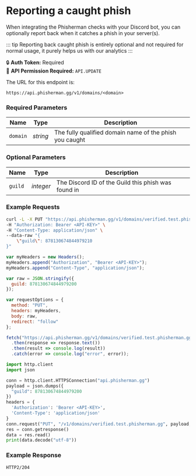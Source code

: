 # Reporting a caught phish <Badge type="warning" text="PUT" vertical="middle" />

When integrating the Phisherman checks with your Discord bot, you can optionally report back when it catches a phish in your server(s).

::: tip
Reporting back caught phish is entirely optional and not required for normal usage, it purely helps us with our analytics
:::

:lock: **Auth Token:** Required  
:key: **API Permission Required:** `API.UPDATE`

The URL for this endpoint is:

```:no-line-numbers
https://api.phisherman.gg/v1/domains/<domain>
```

### Required Parameters

| Name     | Type     | Description                                             |
| -------- | -------- | ------------------------------------------------------- |
| `domain` | _string_ | The fully qualified domain name of the phish you caught |

### Optional Parameters

| Name    | Type      | Description                                         |
| ------- | --------- | --------------------------------------------------- |
| `guild` | _integer_ | The Discord ID of the Guild this phish was found in |

### Example Requests

<CodeGroup>
  <CodeGroupItem title="CURL">

```bash
curl -L -X PUT "https://api.phisherman.gg/v1/domains/verified.test.phisherman.gg" \
-H "Authorization: Bearer <API-KEY>" \
-H "Content-Type: application/json" \
--data-raw "{
    \"guild\": 878130674844979210
}"
```

  </CodeGroupItem>

  <CodeGroupItem title="JavaScript">

```js
var myHeaders = new Headers();
myHeaders.append("Authorization", "Bearer <API-KEY>");
myHeaders.append("Content-Type", "application/json");

var raw = JSON.stringify({
  guild: 878130674844979200
});

var requestOptions = {
  method: "PUT",
  headers: myHeaders,
  body: raw,
  redirect: "follow"
};

fetch("https://api.phisherman.gg/v1/domains/verified.test.phisherman.gg", requestOptions)
  .then(response => response.text())
  .then(result => console.log(result))
  .catch(error => console.log("error", error));
```

  </CodeGroupItem>

  <CodeGroupItem title="Python">

```py
import http.client
import json

conn = http.client.HTTPSConnection("api.phisherman.gg")
payload = json.dumps({
  "guild": 878130674844979200
})
headers = {
  'Authorization': 'Bearer <API-KEY>',
  'Content-Type': 'application/json'
}
conn.request("PUT", "/v1/domains/verified.test.phisherman.gg", payload, headers)
res = conn.getresponse()
data = res.read()
print(data.decode("utf-8"))
```

  </CodeGroupItem>

</CodeGroup>

### Example Response

```
HTTP2/204
```
